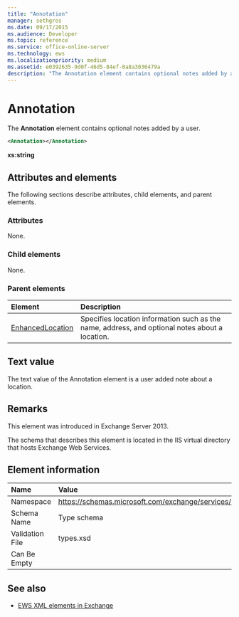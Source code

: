 ```yaml
---
title: "Annotation"
manager: sethgros
ms.date: 09/17/2015
ms.audience: Developer
ms.topic: reference
ms.service: office-online-server
ms.technology: ews
ms.localizationpriority: medium
ms.assetid: e0392635-9d0f-46d5-84ef-0a8a3036479a
description: "The Annotation element contains optional notes added by a user."
---
```


# Annotation

The **Annotation** element contains optional notes added by a user. 
  
```XML
<Annotation></Annotation>
```

 **xs:string**
## Attributes and elements

The following sections describe attributes, child elements, and parent elements.
  
### Attributes

None.
  
### Child elements

None.
  
### Parent elements

|**Element**|**Description**|
|:-----|:-----|
|[EnhancedLocation](enhancedlocation.md) <br/> |Specifies location information such as the name, address, and optional notes about a location.  <br/> |
   
## Text value

The text value of the Annotation element is a user added note about a location.
  
## Remarks

This element was introduced in Exchange Server 2013.
  
The schema that describes this element is located in the IIS virtual directory that hosts Exchange Web Services.
  
## Element information

|**Name**|**Value**|
|:-----|:-----|
|Namespace  <br/> |https://schemas.microsoft.com/exchange/services/2006/types  <br/> |
|Schema Name  <br/> |Type schema  <br/> |
|Validation File  <br/> |types.xsd  <br/> |
|Can Be Empty  <br/> ||
   
## See also

- [EWS XML elements in Exchange](ews-xml-elements-in-exchange.md)

